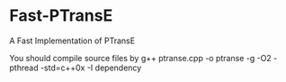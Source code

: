 # Fast-PTransE
A Fast Implementation of PTransE

You should compile source files by
g++ ptranse.cpp -o ptranse -g -O2 -pthread -std=c++0x -I dependency
